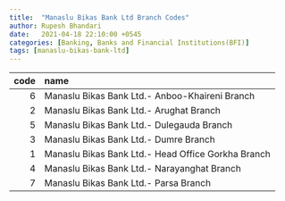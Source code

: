 ```yaml
---
title:  "Manaslu Bikas Bank Ltd Branch Codes"
author: Rupesh Bhandari
date:   2021-04-18 22:10:00 +0545
categories: [Banking, Banks and Financial Institutions(BFI)]
tags: [manaslu-bikas-bank-ltd]
---
```


|   code | name                                               |
|-------:|:---------------------------------------------------|
|      6 | Manaslu Bikas Bank Ltd.- Anboo-Khaireni Branch     |
|      2 | Manaslu Bikas Bank Ltd.- Arughat Branch            |
|      5 | Manaslu Bikas Bank Ltd.- Dulegauda Branch          |
|      3 | Manaslu Bikas Bank Ltd.- Dumre Branch              |
|      1 | Manaslu Bikas Bank Ltd.- Head Office Gorkha Branch |
|      4 | Manaslu Bikas Bank Ltd.- Narayanghat Branch        |
|      7 | Manaslu Bikas Bank Ltd.- Parsa Branch              |